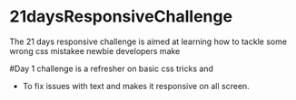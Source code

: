 # 21daysResponsiveChallenge

The 21 days responsive challenge is aimed at learning how to tackle some wrong css mistakee newbie developers make

#Day 1 challenge is a refresher on basic css tricks and 

  + To fix issues with text and makes it responsive on all screen.